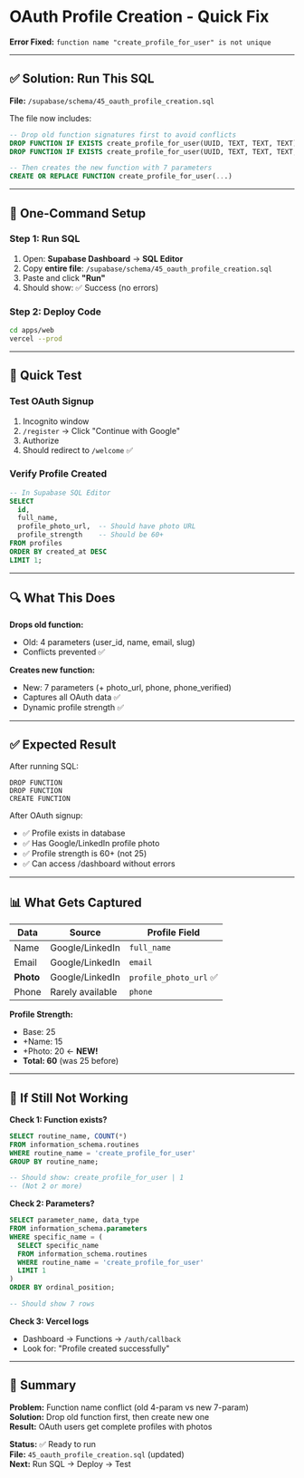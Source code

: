 # OAuth Profile Creation - Quick Fix

**Error Fixed:** `function name "create_profile_for_user" is not unique`

---

## ✅ Solution: Run This SQL

**File:** `/supabase/schema/45_oauth_profile_creation.sql`

The file now includes:
```sql
-- Drop old function signatures first to avoid conflicts
DROP FUNCTION IF EXISTS create_profile_for_user(UUID, TEXT, TEXT, TEXT);
DROP FUNCTION IF EXISTS create_profile_for_user(UUID, TEXT, TEXT, TEXT, TEXT, TEXT, BOOLEAN);

-- Then creates the new function with 7 parameters
CREATE OR REPLACE FUNCTION create_profile_for_user(...)
```

---

## 🚀 One-Command Setup

### Step 1: Run SQL
1. Open: **Supabase Dashboard** → **SQL Editor**
2. Copy **entire file**: `/supabase/schema/45_oauth_profile_creation.sql`
3. Paste and click **"Run"**
4. Should show: ✅ Success (no errors)

### Step 2: Deploy Code
```bash
cd apps/web
vercel --prod
```

---

## 🧪 Quick Test

### Test OAuth Signup
1. Incognito window
2. `/register` → Click "Continue with Google"
3. Authorize
4. Should redirect to `/welcome` ✅

### Verify Profile Created
```sql
-- In Supabase SQL Editor
SELECT 
  id,
  full_name,
  profile_photo_url,  -- Should have photo URL
  profile_strength    -- Should be 60+
FROM profiles
ORDER BY created_at DESC
LIMIT 1;
```

---

## 🔍 What This Does

**Drops old function:**
- Old: 4 parameters (user_id, name, email, slug)
- Conflicts prevented ✅

**Creates new function:**
- New: 7 parameters (+ photo_url, phone, phone_verified)
- Captures all OAuth data ✅
- Dynamic profile strength ✅

---

## ✅ Expected Result

After running SQL:
```
DROP FUNCTION
DROP FUNCTION
CREATE FUNCTION
```

After OAuth signup:
- ✅ Profile exists in database
- ✅ Has Google/LinkedIn profile photo
- ✅ Profile strength is 60+ (not 25)
- ✅ Can access /dashboard without errors

---

## 📊 What Gets Captured

| Data | Source | Profile Field |
|------|--------|---------------|
| Name | Google/LinkedIn | `full_name` |
| Email | Google/LinkedIn | `email` |
| **Photo** | Google/LinkedIn | `profile_photo_url` ✅ |
| Phone | Rarely available | `phone` |

**Profile Strength:**
- Base: 25
- +Name: 15
- +Photo: 20 ← **NEW!**
- **Total: 60** (was 25 before)

---

## 🐛 If Still Not Working

**Check 1: Function exists?**
```sql
SELECT routine_name, COUNT(*) 
FROM information_schema.routines 
WHERE routine_name = 'create_profile_for_user'
GROUP BY routine_name;

-- Should show: create_profile_for_user | 1
-- (Not 2 or more)
```

**Check 2: Parameters?**
```sql
SELECT parameter_name, data_type
FROM information_schema.parameters
WHERE specific_name = (
  SELECT specific_name 
  FROM information_schema.routines 
  WHERE routine_name = 'create_profile_for_user'
  LIMIT 1
)
ORDER BY ordinal_position;

-- Should show 7 rows
```

**Check 3: Vercel logs**
- Dashboard → Functions → `/auth/callback`
- Look for: "Profile created successfully"

---

## 📝 Summary

**Problem:** Function name conflict (old 4-param vs new 7-param)  
**Solution:** Drop old function first, then create new one  
**Result:** OAuth users get complete profiles with photos  

**Status:** ✅ Ready to run  
**File:** `45_oauth_profile_creation.sql` (updated)  
**Next:** Run SQL → Deploy → Test


